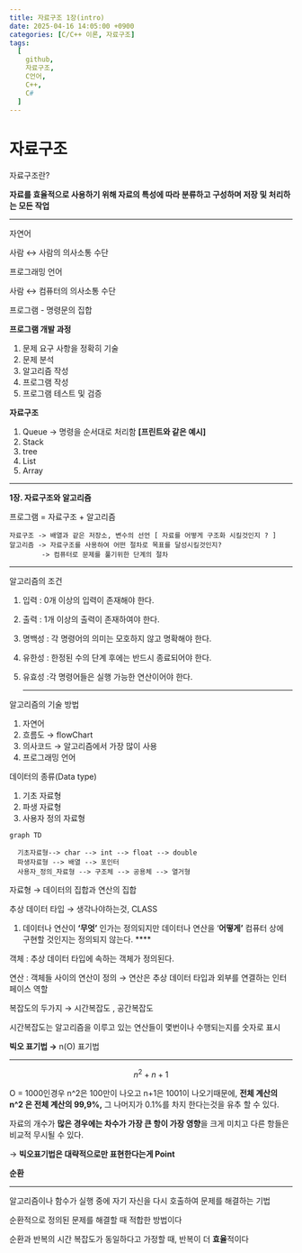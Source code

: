 ```yaml
---
title: 자료구조 1장(intro)
date: 2025-04-16 14:05:00 +0900
categories: [C/C++ 이론, 자료구조]
tags:
  [
    github,
    자료구조,
    C언어,
    C++,
    C#
  ]
---
```



# 자료구조

자료구조란? 

**자료를 효율적으로 사용하기 위해 자료의 특성에 따라 분류하고 구성하며 저장 및 처리하는 모든 작업**

---

자연어

사람 ↔ 사람의 의사소통 수단

프로그래밍 언어 

사람 ↔ 컴퓨터의 의사소통 수단 

프로그램 - 명령문의 집합

**프로그램 개발 과정**

1. 문제 요구 사항을 정확히 기술
2. 문제 분석
3. 알고리즘 작성
4. 프로그램 작성
5. 프로그램 테스트 및 검증

**자료구조** 

1. Queue → 명령을 순서대로 처리함 **[프린트와 같은 예시]**
2. Stack
3. tree
4. List
5. Array

---

**1장. 자료구조와 알고리즘**

프로그램 = 자료구조 + 알고리즘

```
자료구조 -> 배열과 같은 저장소, 변수의 선언 [ 자료를 어떻게 구조화 시킬것인지 ? ]
알고리즘 -> 자료구조를 사용하여 어떤 절차로 목표를 달성시킬것인지?
        -> 컴퓨터로 문제를 풀기위한 단계의 절차
```

---

알고리즘의 조건

1. 입력 : 0개 이상의 입력이 존재해야 한다.
2. 출력 : 1개 이상의 출력이 존재하여야 한다.
3. 명백성 : 각 명령어의 의미는 모호하지 않고 명확해야 한다.
4. 유한성 : 한정된 수의 단계 후에는 반드시 종료되어야 한다.
5. 유효성 :각 명령어들은 실행 가능한 연산이어야 한다.
    
    ---
    

알고리즘의 기술 방법

1. 자연어
2. 흐름도 → flowChart
3. 의사코드 → 알고리즘에서 가장 많이 사용
4. 프로그래밍 언어

데이터의 종류(Data type)

1. 기초 자료형
2. 파생 자료형
3. 사용자 정의 자료형

```mermaid
graph TD

  기초자료형--> char --> int --> float --> double
  파생자료형 --> 배열 --> 포인터
  사용자_정의_자료형 --> 구조체 --> 공용체 --> 열거형
```

자료형 → 데이터의 집합과 연산의 집합

추상 데이터 타입 → 생각나야하는것, CLASS

1. 데이터나 연산이 **‘무엇’** 인가는 정의되지만 데이터나 연산을 ‘**어떻게’** 컴퓨터 상에 구현할 것인지는 정의되지 않는다. **** 

객체 : 추상 데이터 타입에 속하는 객체가 정의된다.

연산 : 객체들 사이의 연산이 정의 → 연산은 추상 데이터 타입과 외부를 연결하는 인터페이스 역할

복잡도의 두가지 → 시간복잡도 , 공간복잡도 

시간복잡도는 알고리즘을 이루고 있는 연산들이 몇번이나 수행되는지를 숫자로 표시 

**빅오 표기법 →** n(O)  표기법

---

$$
n^2+n+1
$$

O = 1000인경우 n^2은 100만이 나오고 n+1은 1001이 나오기때문에, **전체 계산의 n^2 은 전체 계산의 99,9%,** 그 나머지가 0.1%를 차지 한다는것을 유추 할 수 있다.

자료의 개수가 **많은 경우에는 차수가 가장 큰 항이 가장 영향**을 크게 미치고 다른 항들은 비교적 무시될 수 있다.

→ **빅오표기법은 대략적으로만 표현한다는게 Point**

**순환**

---

알고리즘이나 함수가 실행 중에 자기 자신을 다시 호출하여 문제를 해결하는 기법

순환적으로 정의된 문제를 해결할 때 적합한 방법이다

순환과 반복의 시간 복잡도가 동일하다고 가정할 때, 반복이 더 **효율**적이다
